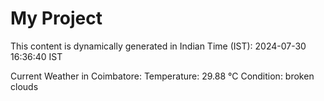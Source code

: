 # My Project

This content is dynamically generated in Indian Time (IST): 2024-07-30 16:36:40 IST


Current Weather in Coimbatore:
Temperature: 29.88 °C
Condition: broken clouds
